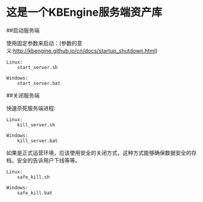这是一个KBEngine服务端资产库
========

##启动服务端

使用固定参数来启动：(参数的意义:http://kbengine.github.io/cn/docs/startup_shutdown.html)
	
	Linux:
		start_server.sh

	Windows:
		start_server.bat


##关闭服务端

快速杀死服务端进程:

	Linux:
		kill_server.sh

	Windows:
		kill_server.bat


如果是正式运营环境，应该使用安全的关闭方式，这种方式能够确保数据安全的存档，安全的告诉用户下线等等。

	Linux:
		safe_kill.sh

	Windows:
		safe_kill.bat